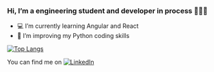 ### Hi, I’m a engineering student and developer in process 👩🏻‍🎓

<!--
**dsgarcia8/dsgarcia8** is a ✨ _special_ ✨ repository because its `README.md` (this file) appears on your GitHub profile.


- 🌱 I’m currently learning ...
- 👯 I’m looking to collaborate on ...
- 🤔 I’m looking for help with ...
- 💬 Ask me about ...
- 📫 How to reach me: ...
- 😄 Pronouns: ...
- ⚡ Fun fact: ...
-->
- 💻 I’m currently learning Angular and React
- 🐍 I’m improving my Python coding skills

[![Top Langs](https://github-readme-stats.vercel.app/api/top-langs/?username=dsgarcia8&layout=compact)](https://github.com/anuraghazra/github-readme-stats)

<!--![Anurag's GitHub stats](https://github-readme-stats.vercel.app/api?username=dsgarcia8&show_icons=true&theme=radical)-->

<!-- Actual text -->

You can find me on [![LinkedIn][1.2]][1]

<!-- Icons -->
[1.2]: https://raw.githubusercontent.com/MartinHeinz/MartinHeinz/master/linkedin-3-16.png (LinkedIn icon without padding)

<!-- Links to your social media accounts -->
[1]: https://www.linkedin.com/in/dsgarcia8/
